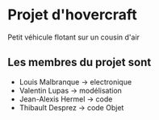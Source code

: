 
# Projet d'hovercraft
Petit véhicule flotant sur un cousin d'air

## Les membres du projet sont
 - Louis Malbranque   -> electronique
 - Valentin Lupas     -> modélisation
 - Jean-Alexis Hermel -> code
 - Thibault Desprez   -> code Objet
